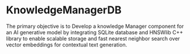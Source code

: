 # KnowledgeManagerDB
The primary objective is to Develop a knowledge Manager component for an AI generative model by integrating SQLite database and HNSWlib C++ library to enable scalable storage and fast nearest neighbor search over vector embeddings for contextual text generation.
